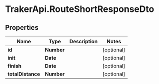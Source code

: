 # TrakerApi.RouteShortResponseDto

## Properties

Name | Type | Description | Notes
------------ | ------------- | ------------- | -------------
**id** | **Number** |  | [optional] 
**init** | **Date** |  | [optional] 
**finish** | **Date** |  | [optional] 
**totalDistance** | **Number** |  | [optional] 


